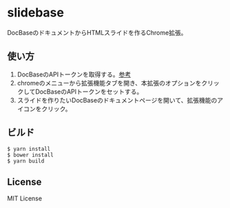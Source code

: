# slidebase

DocBaseのドキュメントからHTMLスライドを作るChrome拡張。

## 使い方

1. DocBaseのAPIトークンを取得する。[参考](https://help.docbase.io/posts/45703#アクセストークン)
1. chromeのメニューから拡張機能タブを開き、本拡張のオプションをクリックしてDocBaseのAPIトークンをセットする。
1. スライドを作りたいDocBaseのドキュメントページを開いて、拡張機能のアイコンをクリック。

## ビルド

```
$ yarn install
$ bower install
$ yarn build
```

## License

MIT License
